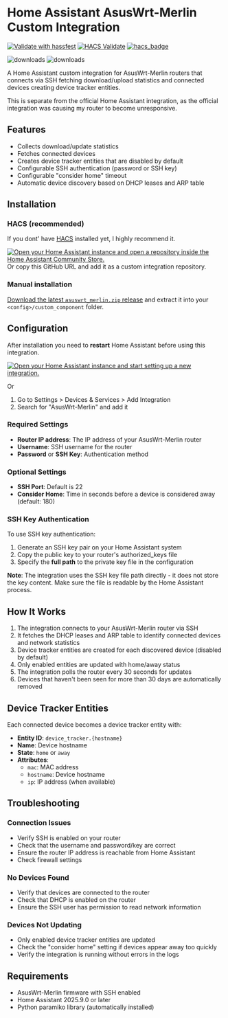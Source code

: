 # Home Assistant AsusWrt-Merlin Custom Integration

[![Validate with hassfest](https://github.com/DigitallyRefined/ha-asuswrt_merlin/actions/workflows/hassfest.yaml/badge.svg)](https://github.com/DigitallyRefined/ha-asuswrt_merlin/actions/workflows/hassfest.yaml)
[![HACS Validate](https://github.com/DigitallyRefined/ha-asuswrt_merlin/actions/workflows/hacs_action.yml/badge.svg)](https://github.com/DigitallyRefined/ha-asuswrt_merlin/actions/workflows/hacs_action.yml)
[![hacs\_badge](https://img.shields.io/badge/HACS-Manual-blue.svg)](https://github.com/custom-components/hacs)

![downloads](https://img.shields.io/github/downloads/DigitallyRefined/ha-asuswrt_merlin/total.svg)
![downloads](https://img.shields.io/github/downloads/DigitallyRefined/ha-asuswrt_merlin/latest/total.svg)

A Home Assistant custom integration for AsusWrt-Merlin routers that connects via SSH fetching download/upload statistics and connected devices creating device tracker entities.

This is separate from the official Home Assistant integration, as the official integration was causing my router to become unresponsive.

## Features

* Collects download/update statistics
* Fetches connected devices
* Creates device tracker entities that are disabled by default
* Configurable SSH authentication (password or SSH key)
* Configurable "consider home" timeout
* Automatic device discovery based on DHCP leases and ARP table

## Installation

### HACS (recommended)

If you dont' have [HACS](https://hacs.xyz) installed yet, I highly recommend it.

[![Open your Home Assistant instance and open a repository inside the Home Assistant Community Store.](https://my.home-assistant.io/badges/hacs_repository.svg)](https://my.home-assistant.io/redirect/hacs_repository/?owner=DigitallyRefined\&repository=ha-asuswrt_merlin\&category=integration)\
Or copy this GitHub URL and add it as a custom integration repository.

### Manual installation

[Download the latest `asuswrt_merlin.zip` release](https://github.com/DigitallyRefined/ha-asuswrt_merlin/releases) and extract it into your `<config>/custom_component` folder.

## Configuration

After installation you need to **restart** Home Assistant before using this integration.

[![Open your Home Assistant instance and start setting up a new integration.](https://my.home-assistant.io/badges/config_flow_start.svg)](https://my.home-assistant.io/redirect/config_flow_start/?domain=asuswrt_merlin)

Or

1. Go to Settings > Devices & Services > Add Integration
2. Search for "AsusWrt-Merlin" and add it

### Required Settings

* **Router IP address**: The IP address of your AsusWrt-Merlin router
* **Username**: SSH username for the router
* **Password** or **SSH Key**: Authentication method

### Optional Settings

* **SSH Port**: Default is 22
* **Consider Home**: Time in seconds before a device is considered away (default: 180)

### SSH Key Authentication

To use SSH key authentication:

1. Generate an SSH key pair on your Home Assistant system
2. Copy the public key to your router's authorized\_keys file
3. Specify the **full path** to the private key file in the configuration

**Note**: The integration uses the SSH key file path directly - it does not store the key content. Make sure the file is readable by the Home Assistant process.

## How It Works

1. The integration connects to your AsusWrt-Merlin router via SSH
2. It fetches the DHCP leases and ARP table to identify connected devices and network statistics
3. Device tracker entities are created for each discovered device (disabled by default)
4. Only enabled entities are updated with home/away status
5. The integration polls the router every 30 seconds for updates
6. Devices that haven't been seen for more than 30 days are automatically removed

## Device Tracker Entities

Each connected device becomes a device tracker entity with:

* **Entity ID**: `device_tracker.{hostname}`
* **Name**: Device hostname
* **State**: `home` or `away`
* **Attributes**:
  * `mac`: MAC address
  * `hostname`: Device hostname
  * `ip`: IP address (when available)

## Troubleshooting

### Connection Issues

* Verify SSH is enabled on your router
* Check that the username and password/key are correct
* Ensure the router IP address is reachable from Home Assistant
* Check firewall settings

### No Devices Found

* Verify that devices are connected to the router
* Check that DHCP is enabled on the router
* Ensure the SSH user has permission to read network information

### Devices Not Updating

* Only enabled device tracker entities are updated
* Check the "consider home" setting if devices appear away too quickly
* Verify the integration is running without errors in the logs

## Requirements

* AsusWrt-Merlin firmware with SSH enabled
* Home Assistant 2025.9.0 or later
* Python paramiko library (automatically installed)
